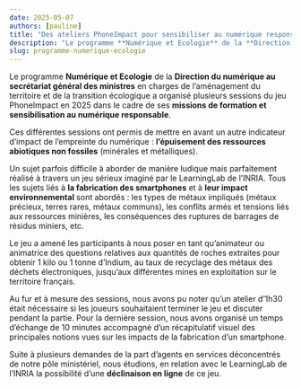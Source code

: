 ```yaml
---
date: 2025-05-07
authors: [pauline]
title: "Des ateliers PhoneImpact pour sensibiliser au numérique responsable"
description: "Le programme **Numérique et Ecologie** de la **Direction du numérique au secrétariat général des ministres** en charges de l’aménagement du territoire et de la transition écologique a organisé plusieurs sessions du jeu Phone Impact en 2025 dans le cadre de ses **missions de formation et sensibilisation au numérique responsable**."
slug: programme-numerique-ecologie
---
```

Le programme **Numérique et Ecologie** de la **Direction du numérique au secrétariat général des ministres** en charges de l’aménagement du territoire et de la transition écologique a organisé plusieurs sessions du jeu PhoneImpact en 2025 dans le cadre de ses **missions de formation et sensibilisation au numérique responsable**.
<!-- more -->

Ces différentes sessions ont permis de mettre en avant un autre indicateur d’impact de l’empreinte du numérique : **l’épuisement des ressources abiotiques non fossiles** (minérales et métalliques).

Un sujet parfois difficile à aborder de manière ludique mais parfaitement réalisé à travers un jeu sérieux imaginé par le LearningLab de l’INRIA. Tous les sujets liés à **la fabrication des smartphones** et à **leur impact environnemental** sont abordés : les types de métaux impliqués (métaux précieux, terres rares, métaux communs), les conflits armés et tensions liés aux ressources minières, les conséquences des ruptures de barrages de résidus miniers, etc.

Le jeu a amené les participants à nous poser en tant qu’animateur ou animatrice des questions relatives aux quantités de roches extraites pour obtenir 1 kilo ou 1 tonne d’Indium, au taux de recyclage des métaux des déchets électroniques, jusqu’aux différentes mines en exploitation sur le territoire français.

Au fur et à mesure des sessions, nous avons pu noter qu’un atelier d’1h30 était nécessaire si les joueurs souhaitaient terminer le jeu et discuter pendant la partie. Pour la dernière session, nous avons organisé un temps d’échange de 10 minutes accompagné d’un récapitulatif visuel des principales notions vues sur les impacts de la fabrication d’un smartphone.

Suite à plusieurs demandes de la part d’agents en services déconcentrés de notre pôle ministériel, nous étudions, en relation avec le LearningLab de l’INRIA la possibilité d’une **déclinaison en ligne** de ce jeu.
